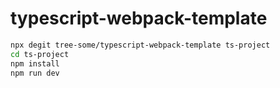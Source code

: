# typescript-webpack-template

```sh
npx degit tree-some/typescript-webpack-template ts-project
cd ts-project
npm install
npm run dev
```
